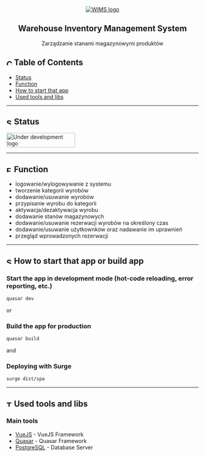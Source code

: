 <p align="center">
  <a href="" rel="noopener">
 <img src="https://wims.surge.sh/img/wims-logo-full.0c4cc366.svg" alt="WIMS logo"></a>
</p>

<div align="center">

## **Warehouse Inventory Management System**
Zarządzanie stanami magazynowymi produktów
</div>

<div align="left">

## <img width="15px" height="15px" src="https://i.imgur.com/JSD4BhW.png" alt="Content"> Table of Contents
- [Status](#status)
- [Function](#function)
- [How to start that app](#start)
- [Used tools and libs](#tools)
---

## <img width="15px" height="15px" src="https://i.imgur.com/ZpOiTNt.png" alt="Status"> Status <a name = "status"></a>
<img width="180px" height="38px" src="https://i.imgur.com/ASft06L.png" alt="Under development logo">

---


## <img width="15px" height="15px" src="https://i.imgur.com/hx2bbEi.png" alt="Function"> Function <a name = "function"></a>
- logowanie/wylogowywanie z systemu
- tworzenie kategorii wyrobów
- dodawanie/usuwanie wyrobów
- przypisanie wyrobu do kategorii
- aktywacja/dezaktywacja wyrobu
- dodawanie stanów magazynowych
- dodawanie/usuwanie rezerwacji wyrobów na określony czas
- dodawanie/usuwanie użytkownków oraz nadawanie im uprawnień
- przegląd wprowadzonych rezerwacji

---
## <img width="15px" height="15px" src="https://i.imgur.com/Mw1Qnmu.png" alt="Start"> How to start that app or build app<a name = "start"></a>
### Start the app in development mode (hot-code reloading, error reporting, etc.)
```bash
quasar dev
```
or
### Build the app for production
```bash
quasar build
```
and
### Deploying with Surge
```bash
surge dist/spa
```
---
## <img width="15px" height="15px" src="https://i.imgur.com/v3vWn54.png" alt="Tools"> Used tools and libs <a name = "tools"></a>
### Main tools
- [VueJS](https://vuejs.org/) - VueJS Framework
- [Quasar](https://quasar.dev/) - Quasar Framework
- [PostgreSQL](https://www.postgresql.org/) - Database Server


</div>
